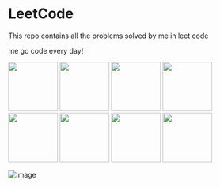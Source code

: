 # LeetCode
This repo contains all the problems solved by me in leet code 

me go code every day!

<img src="https://github.com/Mshashikanth1/README/assets/57630057/f0b76458-4a60-4343-93f0-21351a924f2a" width="100" />
<img src="https://github.com/Mshashikanth1/README/assets/57630057/44f2cde8-b9b0-41c6-865e-f52b2cae72c0" width="100" />
<img src="https://github.com/Mshashikanth1/leet-code/assets/57630057/90391a87-487b-44b0-9f22-46784a8319cc" width="100" />
<img src="https://github.com/Mshashikanth1/leet-code/assets/57630057/50eed98f-4e5b-4927-b49f-516a6815a0a3" width="100" />
<img src="https://github.com/Mshashikanth1/leet-code/assets/57630057/ebd3efb2-f8ea-4779-82d4-2cd79c40d13d" width="100" />
<img src="https://github.com/Mshashikanth1/leet-code/assets/57630057/ba91a4c6-a361-4ef6-8266-a5027a2810bc" width="100" />
<img src="https://github.com/Mshashikanth1/leet-code/assets/57630057/aba9b9d5-aa1b-45e6-8043-2f5e8670ce09" width="100" />
<img src="https://github.com/Mshashikanth1/leet-code/assets/57630057/86a7f4c9-c4c9-45df-9910-551bce5236a1" width="100" />



![image](https://user-images.githubusercontent.com/57630057/236740069-23c68018-dcdd-4bcf-89e4-919a8d3ba574.png)





